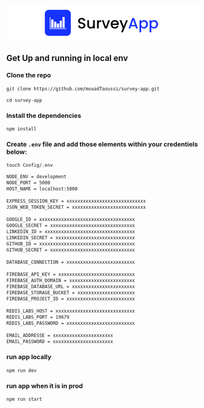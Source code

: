 <p align="center">
  <!-- <img src="https://github.com/mouadTaoussi/survey-app/blob/master/Public/src/assets/logoLightBg.svg"/> -->
  <img src="https://github.com/mouadTaoussi/survey-app/blob/master/Public/src/assets/logoShowCase.jpg"/>
</p>
<!-- <h6 align="center">
	<strong>Create Surveys and get responses about them😎</strong>
</h6>
 -->
 
## Get Up and running in local env

### Clone the repo

```
git clone https://github.com/mouadTaoussi/survey-app.git
```
```
cd survey-app
```

### Install the dependencies

```
npm install
```

### Create ``.env`` file and add those elements within your credentiels below:

```
touch Config/.env
```
```
NODE_ENV = development
NODE_PORT = 5000
HOST_NAME = localhost:5000

EXPRESS_SESSION_KEY = xxxxxxxxxxxxxxxxxxxxxxxxxxxxx
JSON_WEB_TOKEN_SECRET = xxxxxxxxxxxxxxxxxxxxxxxxxxx

GOOGLE_ID = xxxxxxxxxxxxxxxxxxxxxxxxxxxxxxxxxxx
GOOGLE_SECRET = xxxxxxxxxxxxxxxxxxxxxxxxxxxxxxx
LINKEDIN_ID = xxxxxxxxxxxxxxxxxxxxxxxxxxxxxxxxx
LINKEDIN_SECRET = xxxxxxxxxxxxxxxxxxxxxxxxxxxxx
GITHUB_ID = xxxxxxxxxxxxxxxxxxxxxxxxxxxxxxxxxxx
GITHUB_SECRET = xxxxxxxxxxxxxxxxxxxxxxxxxxxxxxx

DATABASE_CONNECTION = xxxxxxxxxxxxxxxxxxxxxxxxx

FIREBASE_API_KEY = xxxxxxxxxxxxxxxxxxxxxxxxxxxx
FIREBASE_AUTH_DOMAIN = xxxxxxxxxxxxxxxxxxxxxxxx
FIREBASE_DATABASE_URL = xxxxxxxxxxxxxxxxxxxxxxx
FIREBASE_STORAGE_BUCKET = xxxxxxxxxxxxxxxxxxxxx
FIREBASE_PROJECT_ID = xxxxxxxxxxxxxxxxxxxxxxxxx

REDIS_LABS_HOST = xxxxxxxxxxxxxxxxxxxxxxxxxxxxx
REDIS_LABS_PORT = 19679
REDIS_LABS_PASSWORD = xxxxxxxxxxxxxxxxxxxxxxxxx

EMAIL_ADDRESSE = xxxxxxxxxxxxxxxxxxxxxx
EMAIL_PASSWORD = xxxxxxxxxxxxxxxxxxxxxx

```

### run app locally

```
npm run dev
```

### run app when it is in prod

```
npm run start
```